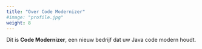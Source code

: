```yaml
---
title: "Over Code Modernizer"
#image: "profile.jpg"
weight: 8
---
```


Dit is **Code Modernizer**, een nieuw bedrijf dat uw Java code modern houdt.